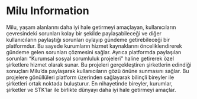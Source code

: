 # Milu Information

Milu, yaşam alanlarını daha iyi hale getirmeyi amaçlayan, kullanıcıların çevresindeki sorunları kolay bir şekilde paylaşabileceği ve diğer kullanıcıların paylaştığı sorunları oylayıp gündeme getirebileceği bir platformdur. Bu sayede kurumların hizmet kaynaklarını önceliklendirerek gündeme gelen sorunları çözmesini sağlar. Ayrıca platformda paylaşılan sorunları “Kurumsal sosyal sorumluluk projeleri” haline getirerek özel şirketlere hizmet olarak sunar. Bu projeleri gerçekleştiren şirketlerin edindiği sonuçları Milu’da paylaşarak kullanıcıların gözü önüne sunmasını sağlar. Bu projelere gönüllüleri platform üzerinden sağlayarak bilinçli bireyler ile şirketleri ortak noktada buluşturur. En nihayetinde bireyler, kurumlar, şirketler ve STK’lar ile birlikte dünyayı daha iyi hale getirmeyi amaçlar.
